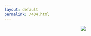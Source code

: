 ```yaml
---
layout: default
permalink: /404.html
---
```


<div style="text-align:center">
  <img src="{{ site.url }}/assets/404.png">
</div>
